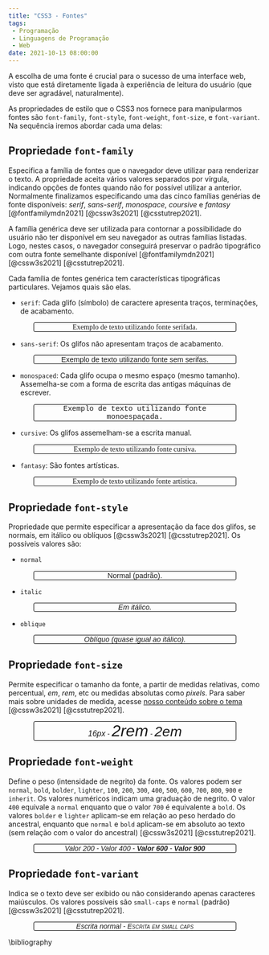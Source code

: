 ```yaml
---
title: "CSS3 - Fontes"
tags:
 - Programação
 - Linguagens de Programação
 - Web
date: 2021-10-13 08:00:00
---
```


A escolha de uma fonte é crucial para o sucesso de uma interface web, visto que está diretamente ligada à experiência de leitura do usuário (que deve ser agradável, naturalmente).

As propriedades de estilo que o CSS3 nos fornece para manipularmos fontes são `font-family`, `font-style`, `font-weight`, `font-size`, e `font-variant`. Na sequência iremos abordar cada uma delas:

## Propriedade `font-family`

Especifica a família de fontes que o navegador deve utilizar para renderizar o texto. A propriedade aceita vários valores separados por vírgula, indicando opções de fontes quando não for possível utilizar a anterior. Normalmente finalizamos especificando uma das cinco famílias genérias de fonte disponíveis: *serif*, *sans-serif*, *monospace*, *coursive* e *fantasy* [@fontfamilymdn2021] [@cssw3s2021] [@csstutrep2021].

A família genérica deve ser utilizada para contornar a possibilidade do usuário não ter disponível em seu navegador as outras famílias listadas. Logo, nestes casos, o navegador conseguirá preservar o padrão tipográfico com outra fonte semelhante disponível [@fontfamilymdn2021] [@cssw3s2021] [@csstutrep2021]. 

Cada família de fontes genérica tem características tipográficas particulares. Vejamos quais são elas.

- `serif`: Cada glifo (símbolo) de caractere apresenta traços, terminações, de acabamento. 

<p style="margin-left: 10%;margin-right: 10%;text-align: center; font-family:Garamond, serif;font-size: 0.9rem; border: black 1px solid;border-radius: 3px;">Exemplo de texto utilizando fonte serifada.</p>

-  `sans-serif`: Os glifos não apresentam traços de acabamento.

<p style="margin-left: 10%;margin-right: 10%;text-align: center; font-family:Arial, sans-serif;font-size: 0.9rem; border: black 1px solid;border-radius: 3px;">Exemplo de texto utilizando fonte sem serifas.</p>

-  `monospaced`: Cada glifo ocupa o mesmo espaço (mesmo tamanho). Assemelha-se com a forma de escrita das antigas máquinas de escrever.

<p style="margin-left: 10%;margin-right: 10%;text-align: center; font-family:'Courier New', monospaced;font-size: 0.9rem; border: black 1px solid;border-radius: 3px;">Exemplo de texto utilizando fonte monoespaçada.</p>

-  `cursive`: Os glifos assemelham-se a escrita manual.

<p style="margin-left: 10%;margin-right: 10%;text-align: center; font-family:'Lucida Handwriting', cursive;font-size: 0.9rem; border: black 1px solid; border-radius: 3px;">Exemplo de texto utilizando fonte cursiva.</p>

- `fantasy`: São fontes artísticas.


<p style="margin-left: 10%;margin-right: 10%;text-align: center; font-family:Copperplate, fantasy;font-size: 0.9rem; border: black 1px solid;border-radius: 3px;">Exemplo de texto utilizando fonte artística.</p>



## Propriedade `font-style`

Propriedade que permite especificar a apresentação da face dos glifos, se normais, em itálico ou oblíquos [@cssw3s2021] [@csstutrep2021]. Os possíveis valores são:

-  `normal`

<p style="margin-left: 10%;margin-right: 10%;text-align: center; font-family:Arial, sans-serif;font-size: 0.9rem; border: black 1px solid;border-radius: 3px; ">Normal (padrão).</p>

-  `italic`

<p style="margin-left: 10%;margin-right: 10%;text-align: center; font-family:Arial, sans-serif;font-size: 0.9rem; border: black 1px solid;border-radius: 3px; font-style:italic">Em itálico.</p>

-  `oblique`

<p style="margin-left: 10%;margin-right: 10%;text-align: center; font-family:Arial, sans-serif;font-size: 0.9rem; border: black 1px solid;border-radius: 3px; font-style:oblique">Oblíquo (quase igual ao itálico).</p>


## Propriedade `font-size`

Permite especificar o tamanho da fonte, a partir de medidas relativas, como percentual, *em*, *rem*, etc ou medidas absolutas como *pixels*. Para saber mais sobre unidades de medida, acesse [nosso conteúdo sobre o tema](unidades-medida.md) [@cssw3s2021] [@csstutrep2021].

<p style="margin-left: 10%;margin-right: 10%;text-align: center; font-family:Arial, sans-serif; border: black 1px solid;border-radius: 3px; font-style:oblique">
<span style="font-size: 16px">16px</span> - <span style="font-size: 2rem">2rem</span> - <span style="font-size: 2em">2em</span> </p>


## Propriedade `font-weight`

Define o peso (intensidade de negrito)  da fonte. Os valores podem ser `normal`, `bold`, `bolder`, `lighter`, `100`, `200`, `300`, `400`, `500`, `600`, `700`, `800`, `900` e `inherit`. Os valores numéricos indicam uma graduação de negrito. O valor `400` equivale a `normal` enquanto que o valor `700` é equivalente a `bold`. Os valores `bolder` e `lighter` aplicam-se em relação ao peso herdado do ancestral, enquanto que `normal` e `bold` aplicam-se em absoluto ao texto (sem relação com o valor do ancestral) [@cssw3s2021] [@csstutrep2021].


<p style="margin-left: 10%;margin-right: 10%;text-align: center; font-family:Arial, sans-serif; border: black 1px solid;border-radius: 3px; font-style:oblique">
<span style="font-weight: 200">Valor 200</span> - <span style="font-weight: 400">Valor 400</span> - <span style="font-weight: 600">Valor 600</span> - <span style="font-weight: 900">Valor 900</span> </p>



## Propriedade `font-variant`

Indica se o texto deve ser exibido ou não considerando apenas caracteres maiúsculos. Os valores possíveis são `small-caps` e `normal` (padrão) [@cssw3s2021] [@csstutrep2021].

<p style="margin-left: 10%;margin-right: 10%;text-align: center; font-family:Arial, sans-serif; border: black 1px solid;border-radius: 3px; font-style:oblique">
<span style="font-variant: normal">Escrita normal</span> - <span style="font-variant: small-caps">Escrita em small caps</span></p>




\bibliography